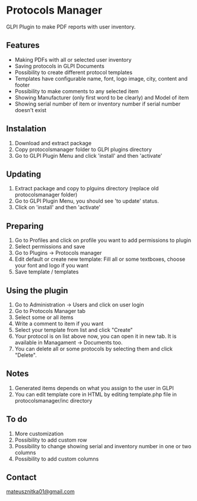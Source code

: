 # Protocols Manager
GLPI Plugin to make PDF reports with user inventory.
## Features
* Making PDFs with all or selected user inventory
* Saving protocols in GLPI Documents
* Possibility to create different protocol templates
* Templates have configurable name, font, logo image, city, content and footer
* Possibility to make comments to any selected item
* Showing Manufacturer (only first word to be clearly) and Model of item
* Showing serial number of item or inventory number if serial number doesn't exist
## Instalation
1. Download and extract package
2. Copy protocolsmanager folder to GLPI plugins directory
3. Go to GLPI Plugin Menu and click 'install' and then 'activate'
## Updating
1. Extract package and copy to plguins directory (replace old protocolsmanager folder)
2. Go to GLPI Plugin Menu, you should see 'to update' status.
3. Click on 'install' and then 'activate'
## Preparing
1. Go to Profiles and click on profile you want to add permissions to plugin
2. Select permissions and save
3. Go to Plugins -> Protocols manager
4. Edit default or create new template: Fill all or some textboxes, choose your font and logo if you want
5. Save template / templates
## Using the plugin
1. Go to Administration -> Users and click on user login
2. Go to Protocols Manager tab
3. Select some or all items
4. Write a comment to item if you want
5. Select your template from list and click "Create"
6. Your protocol is on list above now, you can open it in new tab. It is available in Managament -> Documents too.
7. You can delete all or some protocols by selecting them and click "Delete".
## Notes
1. Generated items depends on what you assign to the user in GLPI
2. You can edit template core in HTML by editing template.php file in protocolsmanager/inc directory
## To do
1. More customization
2. Possibility to add custom row
3. Possibility to change showing serial and inventory number in one or two columns
4. Possibility to add custom columns
## Contact 
mateusznitka01@gmail.com
